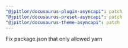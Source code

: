 ```yaml
---
"@jpitlor/docusaurus-plugin-asyncapi": patch
"@jpitlor/docusaurus-preset-asyncapi": patch
"@jpitlor/docusaurus-theme-asyncapi": patch
---
```


Fix package.json that only allowed yarn

